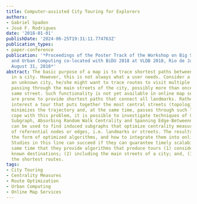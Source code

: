 ```yaml
---
title: Computer-assisted City Touring for Explorers
authors:
- Gabriel Spadon
- José F. Rodrigues
date: '2018-01-01'
publishDate: '2024-06-25T19:31:11.774763Z'
publication_types:
- paper-conference
publication: '*Proceedings of the Poster Track of the Workshop on Big Social Data
  and Urban Computing co-located with BiDU 2018 at VLDB 2018, Rio de Janeiro, Brazil,
  August 31, 2018*'
abstract: The basic purpose of a map is to trace shortest paths between two locations
  in a city. However, this is not always what a user needs. Consider a tourist in
  an unknown city, he/she might want to trace routes to visit multiple landmarks while
  passing through the main streets of the city, possibly more than once through the
  same street. Such functionality is not yet available in online map services, which
  are prone to provide shortest paths that connect all landmarks. Rather, is of common
  interest a tour that puts together the most central streets (topologically speaking),
  minimizes the trajectory and, at the same time, passes through such landmarks. To
  cope with this problem, it is possible to investigate techniques of Center-Piece
  Subgraph, Absorbing Random Walk Centrality and Spanning Edge-Betweenness; such techniques
  can be used to find induced subgraphs that optimize centrality measures for a set
  of referential nodes or edges, i.e. landmarks or streets. The results shall be in
  the form of optimized algorithms, and how to integrate them into online systems.
  Studies in this line can succeed if they can guarantee timely scalability at the
  same time that they provide algorithms that produce tours (1) considering all the
  known destinations; (2) including the main streets of a city; and, (3) ensuring
  the shortest routes.
tags:
- City Touring
- Centrality Measures
- Route Optimization
- Urban Computing
- Online Map Services
---
```


